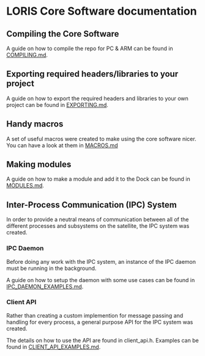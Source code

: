 # LORIS Core Software documentation

## Compiling the Core Software
A guide on how to compile the repo for PC & ARM can be found in [COMPILING.md](/md_src_COMPILING.html).

## Exporting required headers/libraries to your project 
A guide on how to export the required headers and libraries to your own project can be found in [EXPORTING.md](/md_src_EXPORTING.html).

## Handy macros 
A set of useful macros were created to make using the core software nicer. You can have a look at them in [MACROS.md](/md_src_MACROS.html)

## Making modules 
A guide on how to make a module and add it to the Dock can be found in [MODULES.md](/md_src_MODULES.html).

## Inter-Process Communication (IPC) System
In order to provide a neutral means of communication between all of the
different processes and subsystems on the satellite, the IPC system was
created.

### IPC Daemon
Before doing any work with the IPC system, an instance of the IPC daemon must
be running in the background.

A guide on how to setup the daemon with some use cases can be found in [IPC_DAEMON_EXAMPLES.md](/md_src_api_libipc_examples_IPC_DAEMON_EXAMPLES.html).

### Client API
Rather than creating a custom implemention for message passing and handling
for every process, a general purpose API for the IPC system was created.

The details on how to use the API are found in client_api.h.
Examples can be found in [CLIENT_API_EXAMPLES.md](/md_src_api_libipc_examples_CLIENT_API_EXAMPLES.html).